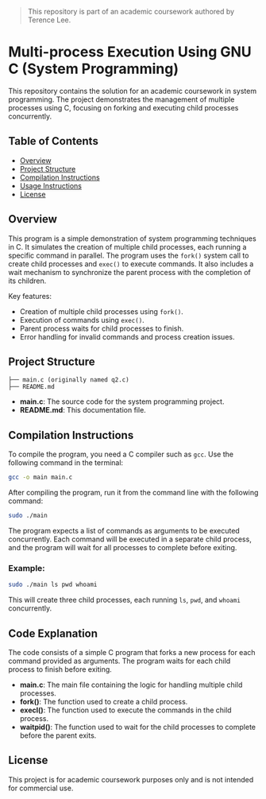 > This repository is part of an academic coursework authored by Terence Lee.

# Multi-process Execution Using GNU C (System Programming)

This repository contains the solution for an academic coursework in system programming. The project demonstrates the management of multiple processes using C, focusing on forking and executing child processes concurrently.

## Table of Contents

- [Overview](#overview)
- [Project Structure](#project-structure)
- [Compilation Instructions](#compilation-instructions)
- [Usage Instructions](#usage-instructions)
- [License](#license)

## Overview

This program is a simple demonstration of system programming techniques in C. It simulates the creation of multiple child processes, each running a specific command in parallel. The program uses the `fork()` system call to create child processes and `exec()` to execute commands. It also includes a wait mechanism to synchronize the parent process with the completion of its children.

Key features:
- Creation of multiple child processes using `fork()`.
- Execution of commands using `exec()`.
- Parent process waits for child processes to finish.
- Error handling for invalid commands and process creation issues.

## Project Structure

```
├── main.c (originally named q2.c)
├── README.md
```

- **main.c**: The source code for the system programming project.
- **README.md**: This documentation file.

## Compilation Instructions

To compile the program, you need a C compiler such as `gcc`. Use the following command in the terminal:

```bash
gcc -o main main.c
```

After compiling the program, run it from the command line with the following command:

```bash
sudo ./main
```

The program expects a list of commands as arguments to be executed concurrently. Each command will be executed in a separate child process, and the program will wait for all processes to complete before exiting.

### Example:

```bash
sudo ./main ls pwd whoami
```

This will create three child processes, each running `ls`, `pwd`, and `whoami` concurrently.

## Code Explanation

The code consists of a simple C program that forks a new process for each command provided as arguments. The program waits for each child process to finish before exiting.

- **main.c**: The main file containing the logic for handling multiple child processes.
- **fork()**: The function used to create a child process.
- **execl()**: The function used to execute the commands in the child process.
- **waitpid()**: The function used to wait for the child processes to complete before the parent exits.


## License

This project is for academic coursework purposes only and is not intended for commercial use.

